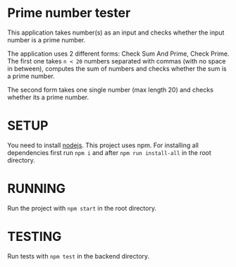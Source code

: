 # Prime number tester

This application takes number(s) as an input and checks whether the input number is a prime number.

The application uses 2 different forms: Check Sum And Prime, Check Prime. The first one takes `n < 20` numbers separated with commas (with no space in between), computes the sum of numbers and checks whether the sum is a prime number.

The second form takes one single number (max length 20) and checks whether its a prime number.

# SETUP

You need to install [nodejs](https://nodejs.org/en/). This project uses npm. For installing all dependencies first run `npm i` and after `npm run install-all` in the root directory.

# RUNNING

Run the project with `npm start` in the root directory.

# TESTING

Run tests with `npm test` in the backend directory.
